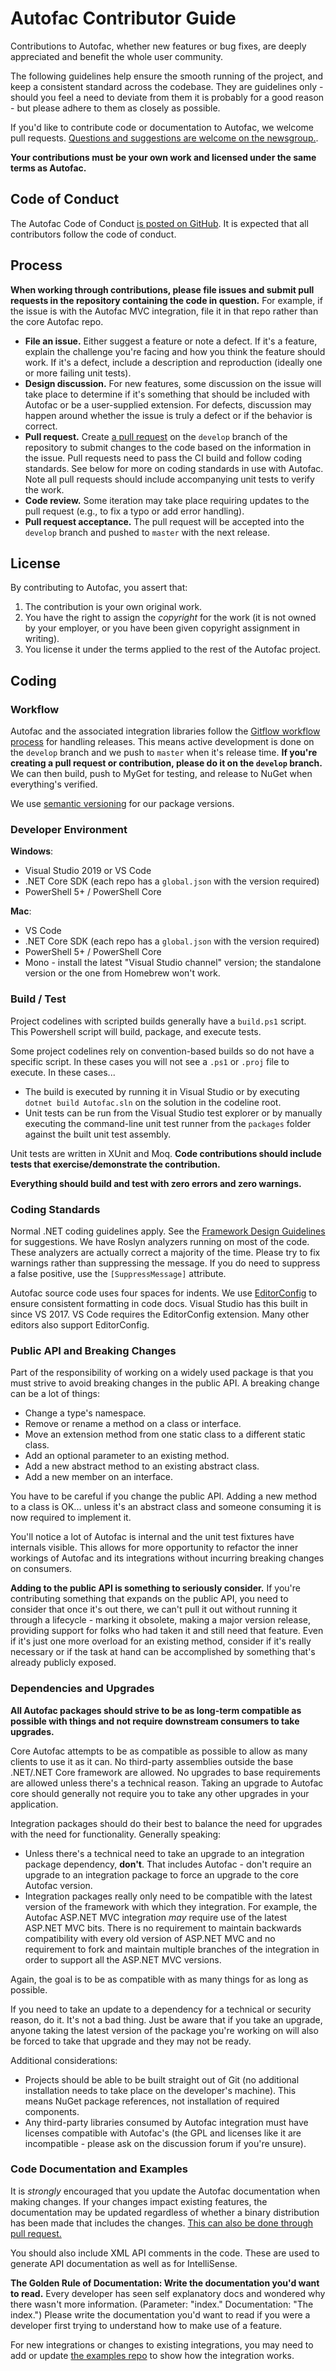 # Autofac Contributor Guide

Contributions to Autofac, whether new features or bug fixes, are deeply appreciated and benefit the whole user community.

The following guidelines help ensure the smooth running of the project, and keep a consistent standard across the codebase. They are guidelines only - should you feel a need to deviate from them it is probably for a good reason - but please adhere to them as closely as possible.

If you'd like to contribute code or documentation to Autofac, we welcome pull requests. [Questions and suggestions are welcome on the newsgroup.](https://groups.google.com/forum/#!forum/autofac).

**Your contributions must be your own work and licensed under the same terms as Autofac.**

## Code of Conduct

The Autofac Code of Conduct [is posted on GitHub](CODE_OF_CONDUCT.md). It is expected that all contributors follow the code of conduct.

## Process

**When working through contributions, please file issues and submit pull requests in the repository containing the code in question.** For example, if the issue is with the Autofac MVC integration, file it in that repo rather than the core Autofac repo.

- **File an issue.** Either suggest a feature or note a defect. If it's a feature, explain the challenge you're facing and how you think the feature should work. If it's a defect, include a description and reproduction (ideally one or more failing unit tests).
- **Design discussion.** For new features, some discussion on the issue will take place to determine if it's something that should be included with Autofac or be a user-supplied extension. For defects, discussion may happen around whether the issue is truly a defect or if the behavior is correct.
- **Pull request.** Create [a pull request](https://help.github.com/articles/using-pull-requests/) on the `develop` branch of the repository to submit changes to the code based on the information in the issue. Pull requests need to pass the CI build and follow coding standards. See below for more on coding standards in use with Autofac. Note all pull requests should include accompanying unit tests to verify the work.
- **Code review.** Some iteration may take place requiring updates to the pull request (e.g., to fix a typo or add error handling).
- **Pull request acceptance.** The pull request will be accepted into the `develop` branch and pushed to `master` with the next release.

## License

By contributing to Autofac, you assert that:

1. The contribution is your own original work.
2. You have the right to assign the *copyright* for the work (it is not owned by your employer, or you have been given copyright assignment in writing).
3. You license it under the terms applied to the rest of the Autofac project.

## Coding

### Workflow

Autofac and the associated integration libraries follow the [Gitflow workflow process](https://www.atlassian.com/git/tutorials/comparing-workflows/gitflow-workflow/) for handling releases. This means active development is done on the `develop` branch and we push to `master` when it's release time. **If you're creating a pull request or contribution, please do it on the `develop` branch.** We can then build, push to MyGet for testing, and release to NuGet when everything's verified.

We use [semantic versioning](https://semver.org/) for our package versions.

### Developer Environment

**Windows**:

- Visual Studio 2019 or VS Code
- .NET Core SDK (each repo has a `global.json` with the version required)
- PowerShell 5+ / PowerShell Core

**Mac**:

- VS Code
- .NET Core SDK (each repo has a `global.json` with the version required)
- PowerShell 5+ / PowerShell Core
- Mono - install the latest "Visual Studio channel" version; the standalone version or the one from Homebrew won't work.

### Build / Test

Project codelines with scripted builds generally have a `build.ps1` script. This Powershell script will build, package, and execute tests.

Some project codelines rely on convention-based builds so do not have a specific script. In these cases you will not see a `.ps1` or `.proj` file to execute. In these cases...

- The build is executed by running it in Visual Studio or by executing `dotnet build Autofac.sln` on the solution in the codeline root.
- Unit tests can be run from the Visual Studio test explorer or by manually executing the command-line unit test runner from the `packages` folder against the built unit test assembly.

Unit tests are written in XUnit and Moq. **Code contributions should include tests that exercise/demonstrate the contribution.**

**Everything should build and test with zero errors and zero warnings.**

### Coding Standards

Normal .NET coding guidelines apply. See the [Framework Design Guidelines](https://msdn.microsoft.com/en-us/library/ms229042.aspx) for suggestions. We have Roslyn analyzers running on most of the code. These analyzers are actually correct a majority of the time. Please try to fix warnings rather than suppressing the message. If you do need to suppress a false positive, use the `[SuppressMessage]` attribute.

Autofac source code uses four spaces for indents. We use [EditorConfig](https://editorconfig.org/) to ensure consistent formatting in code docs. Visual Studio has this built in since VS 2017. VS Code requires the EditorConfig extension. Many other editors also support EditorConfig.

### Public API and Breaking Changes

Part of the responsibility of working on a widely used package is that you must strive to avoid breaking changes in the public API. A breaking change can be a lot of things:

- Change a type's namespace.
- Remove or rename a method on a class or interface.
- Move an extension method from one static class to a different static class.
- Add an optional parameter to an existing method.
- Add a new abstract method to an existing abstract class.
- Add a new member on an interface.

You have to be careful if you change the public API. Adding a new method to a class is OK... unless it's an abstract class and someone consuming it is now required to implement it.

You'll notice a lot of Autofac is internal and the unit test fixtures have internals visible. This allows for more opportunity to refactor the inner workings of Autofac and its integrations without incurring breaking changes on consumers.

**Adding to the public API is something to seriously consider.** If you're contributing something that expands on the public API, you need to consider that once it's out there, we can't pull it out without running it through a lifecycle - marking it obsolete, making a major version release, providing support for folks who had taken it and still need that feature. Even if it's just one more overload for an existing method, consider if it's really necessary or if the task at hand can be accomplished by something that's already publicly exposed.

### Dependencies and Upgrades

**All Autofac packages should strive to be as long-term compatible as possible with things and not require downstream consumers to take upgrades.**

Core Autofac attempts to be as compatible as possible to allow as many clients to use it as it can. No third-party assemblies outside the base .NET/.NET Core framework are allowed. No upgrades to base requirements are allowed unless there's a technical reason. Taking an upgrade to Autofac core should generally not require you to take any other upgrades in your application.

Integration packages should do their best to balance the need for upgrades with the need for functionality. Generally speaking:

- Unless there's a technical need to take an upgrade to an integration package dependency, **don't**. That includes Autofac - don't require an upgrade to an integration package to force an upgrade to the core Autofac version.
- Integration packages really only need to be compatible with the latest version of the framework with which they integration. For example, the Autofac ASP.NET MVC integration _may_ require use of the latest ASP.NET MVC bits. There is no requirement to maintain backwards compatibility with every old version of ASP.NET MVC and no requirement to fork and maintain multiple branches of the integration in order to support all the ASP.NET MVC versions.

Again, the goal is to be as compatible with as many things for as long as possible.

If you need to take an update to a dependency for a technical or security reason, do it. It's not a bad thing. Just be aware that if you take an upgrade, anyone taking the latest version of the package you're working on will also be forced to take that upgrade and they may not be ready.

Additional considerations:

- Projects should be able to be built straight out of Git (no additional installation needs to take place on the developer's machine). This means NuGet package references, not installation of required components.
- Any third-party libraries consumed by Autofac integration must have licenses compatible with Autofac's (the GPL and licenses like it are incompatible - please ask on the discussion forum if you're unsure).

### Code Documentation and Examples

It is *strongly* encouraged that you update the Autofac documentation when making changes. If your changes impact existing features, the documentation may be updated regardless of whether a binary distribution has been made that includes the changes. [This can also be done through pull request.](https://github.com/autofac/Documentation)

You should also include XML API comments in the code. These are used to generate API documentation as well as for IntelliSense.

**The Golden Rule of Documentation: Write the documentation you'd want to read.** Every developer has seen self explanatory docs and wondered why there wasn't more information. (Parameter: "index." Documentation: "The index.") Please write the documentation you'd want to read if you were a developer first trying to understand how to make use of a feature.

For new integrations or changes to existing integrations, you may need to add or update [the examples repo](https://github.com/autofac/Examples) to show how the integration works.
